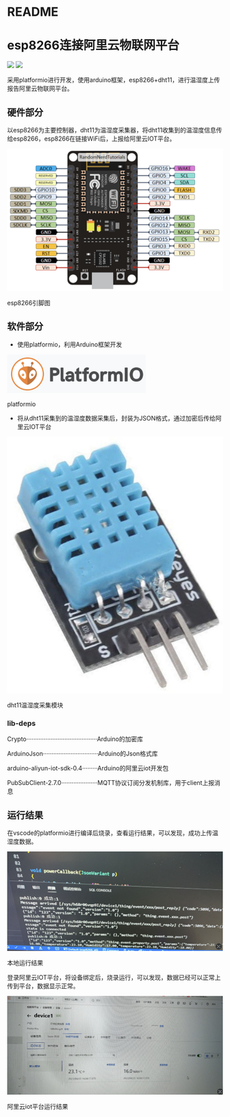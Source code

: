# README

# esp8266连接阿里云物联网平台

![](https://img.shields.io/badge/star-welcome!-red)
![](https://img.shields.io/badge/%20welcome_to_pull_your_requests!-8A2BE2)

采用platformio进行开发，使用arduino框架，esp8266+dht11，进行温湿度上传报告阿里云物联网平台。

## 硬件部分

以esp8266为主要控制器，dht11为温湿度采集器，将dht11收集到的温湿度信息传给esp8266，esp8266在链接WiFi后，上报给阿里云IOT平台。

![esp8266引脚图](README%20429caba87ef6437f8b7dc8374ee5b969/Untitled.png)

esp8266引脚图

## 软件部分

- 使用platformio，利用Arduino框架开发

![platformio](README%20429caba87ef6437f8b7dc8374ee5b969/Untitled%201.png)

platformio

- 将从dht11采集到的温湿度数据采集后，封装为JSON格式，通过加密后传给阿里云IOT平台

![dht11温湿度采集模块](README%20429caba87ef6437f8b7dc8374ee5b969/Untitled%202.png)

dht11温湿度采集模块

### lib-deps

Crypto·········································Arduino的加密库

ArduinoJson································Arduino的Json格式库

arduino-aliyun-iot-sdk-0.4·········Arduino的阿里云iot开发包

PubSubClient-2.7.0·····················MQTT协议订阅分发机制库，用于client上报消息

## 运行结果

在vscode的platformio进行编译后烧录，查看运行结果，可以发现，成功上传温湿度数据。

![本地运行结果](README%20429caba87ef6437f8b7dc8374ee5b969/Untitled%203.png)

本地运行结果

登录阿里云IOT平台，将设备绑定后，烧录运行，可以发现，数据已经可以正常上传到平台，数据显示正常。

![阿里云iot平台运行结果](README%20429caba87ef6437f8b7dc8374ee5b969/Untitled%204.png)

阿里云iot平台运行结果
